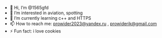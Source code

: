 - 👋 Hi, I’m @1565gfd
- 👀 I’m interested in aviation, spotting
- 🌱 I’m currently learning с++ and HTTPS
- 📫 How to reach me: prowider2023@yandex.ru , prowiderik@gmail.com
- ⚡ Fun fact: i love cookies

<!---
1565gfd/1565gfd is a ✨ special ✨ repository because its `README.md` (this file) appears on your GitHub profile.
You can click the Preview link to take a look at your changes.
--->
